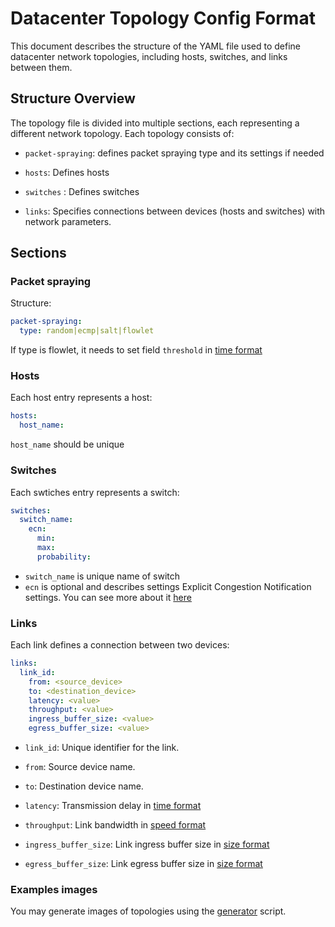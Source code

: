 # Datacenter Topology Config Format

This document describes the structure of the YAML file used to define datacenter network topologies, including hosts,
switches, and links between them.

## Structure Overview

The topology file is divided into multiple sections, each representing a different network topology. Each topology
consists of:

- `packet-spraying`: defines packet spraying type and its settings if needed

- `hosts`: Defines hosts

- `switches` : Defines switches

- `links`: Specifies connections between devices (hosts and switches) with network parameters.

## Sections

### Packet spraying

Structure:
```yaml
packet-spraying:
  type: random|ecmp|salt|flowlet 
```

If type is flowlet, it needs to set field `threshold` in [time format](../README.md)

### Hosts

Each host entry represents a host:

```yaml
hosts:
  host_name: 
```

`host_name` should be unique 

### Switches

Each swtiches entry represents a switch:

```yaml
switches:
  switch_name:
    ecn:
      min:
      max:
      probability:
```
- `switch_name` is unique name of switch
- `ecn` is optional and describes settings Explicit Congestion Notification settings. You can see more about it [here](https://man7.org/linux/man-pages/man8/tc-red.8.html)  

### Links

Each link defines a connection between two devices:

```yaml
links:
  link_id:
    from: <source_device>
    to: <destination_device>
    latency: <value>
    throughput: <value>
    ingress_buffer_size: <value>
    egress_buffer_size: <value>
```

- `link_id`: Unique identifier for the link.

- `from`: Source device name.

- `to`: Destination device name.

- `latency`: Transmission delay in [time format](../README.md)

- `throughput`: Link bandwidth in [speed format](../README.md)

- `ingress_buffer_size`: Link ingress buffer size in [size format](../README.md)

- `egress_buffer_size`: Link egress buffer size in [size format](../README.md)

### Examples images

You may generate images of topologies using the [generator](../../scripts/generate_image.py) script.
